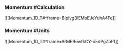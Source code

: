 ### Momentum #Calculation
![[Momentum_1D_T#^frame=BIpivgBlEMoEJeYuhA4Fe]]
### Momentum #Units
![[Momentum_1D_T#^frame=9rME9ewfkCY-oEdPgZbPf]]
